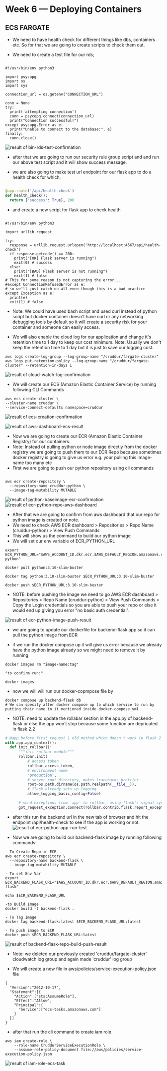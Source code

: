 # Week 6 — Deploying Containers

## ECS FARGATE
- We need to have health check for different things like dbs, containers etc. So for that we are going to create scripts to check them out.

- We need to create a test file for our rds; 
```  "./bin/db/test"

#!/usr/bin/env python3

import psycopg
import os
import sys

connection_url = os.getenv("CONNECTION_URL")

conn = None
try:
  print('attempting connection')
  conn = psycopg.connect(connection_url)
  print("Connection successful!")
except psycopg.Error as e:
  print("Unable to connect to the database:", e)
finally:
  conn.close()
```
![result of bin-rds-test-confirmation](../_docs/assets/bin-rds-test-confirmation.jpg)

- after that we are going to run our security rule group script and and run our above test script and it will show success message.

- we are also going to make test url endpoint for our flask app to do a health check for which;

``` "backend-flask/app.py | line 128 - 130"

@app.route('/api/health-check')
def health_check():
  return {'success': True}, 200
```
- and create a new script for flask app to check health

```"./bin/flask/health-check"

#!/usr/bin/env python3

import urllib.request

try:
  response = urllib.request.urlopen('http://localhost:4567/api/health-check')
  if response.getcode() == 200:
    print("[OK] Flask server is running")
    exit(0) # success
  else:
    print("[BAD] Flask server is not running")
    exit(1) # false
# This for some reason is not capturing the error....
#except ConnectionRefusedError as e:
# so we'll just catch on all even though this is a bad practice
except Exception as e:
  print(e)
  exit(1) # false
```

- Note: We could have used bash script and used curl instead of python script but docker container doesn't have curl or any networking debugging tools by default so it will create a security risk for your container and someone can easily access.

- We will also enable the cloud log for our application and change it's retention time to 1 day to keep our cost minimum. Note: Usually we don't keep the retention time to 1 day but it is just to save our logging cost.

``` "Run these commands in CLI to create cloud-watch group"
aws logs create-log-group --log-group-name "/cruddur/fargate-cluster"
aws logs put-retention-policy --log-group-name "/cruddur/fargate-cluster" --retention-in-days 1
```
![result of cloud-watch-log-confirmation](../_docs/assets/cloud-watch-log.jpg)

- We will create our ECS (Amazon Elastic Container Service) by running following CLI Commands

```"Run these commands in CLI to create ECS"
aws ecs create-cluster \
--cluster-name cruddur \
--service-connect-defaults namespace=cruddur
```
![result of ecs-creation-confirmation](../_docs/assets/ecs-creation-confirmation.jpg)

![result of aws-dashboard-ecs-result](../_docs/assets/aws-dashboard-ecs-result.jpg)

- Now we are going to create our ECR (Amazon Elastic Container Registry) for our containers.
- Note: Instead of pulling python or node image directly from the docker registry we are going to push them to our ECR Repo because sometimes docker registry is going to give us error e.g. your pulling this image-name too many etc
- First we are going to push our python repository using cli commands

```"Run these commands in CLI to create ECR repo for base-image python"

aws ecr create-repository \
  --repository-name cruddur-python \
  --image-tag-mutability MUTABLE
```
![result of python-baseimage-ecr-confirmation](../_docs/assets/python-baseimage-ecr-confirmation.jpg)
![result of ecr-python-repo-aws-dashboard](../_docs/assets/ecr-python-repo-aws-dashboard.jpg)


- After that we are going to confirm from aws dashboard that our repo for python image is created or note. 
- We need to check AWS ECR dashboard > Repositories > Repo Name (cruddur-python) > View Push Commands
- This will show us the command to build our python image 
- We will set our env variable of ECR_PYTHON_URL

``` "run this command in cli for setting env var for ecr-python-repository"
export ECR_PYTHON_URL="$AWS_ACCOUNT_ID.dkr.ecr.$AWS_DEFAULT_REGION.amazonaws.com/cruddur-python"
```

``` "run this command in cli for Pulling python image from docker"
docker pull python:3.10-slim-buster
```

``` "run this command in cli tagging our python image"
docker tag python:3.10-slim-buster $ECR_PYTHON_URL:3.10-slim-buster
```

``` "run this command in cli to push our local docker image to aws ECR repository of python "
docker push $ECR_PYTHON_URL:3.10-slim-buster
```

- NOTE: before pushing the image we need to go AWS ECR dashboard > Repositories > Repo Name (cruddur-python) > View Push Commands > Copy the Login credentials so you are able to push your repo or else it would end up giving you error "no basic auth credential".

![result of ecr-python-image-push-result](../_docs/assets/ecr-python-image-push-result.jpg)

- we are going to update our dockerfile for backend-flask app so it can pull the python image from ECR

- if we run the docker compose up it will give us error because we already have the python image already so we might need to remove it by running 

``` "run these commands in cli to remove docker image"
docker images rm "image-name:tag"

"to confirm run:"

docker images
```

- now we will will run our docker-copmpose file by

``` "run this command in cli to run docker-compose"
docker compose up backend-flask db 
# We can specify after docker compose up to which service to run by putting their name in it mentioned inside docker-compose.yml
```

- NOTE: need to update the rollabar section in the app.py of backend-flask or else the app won't stop because some function are depricated in flask 2.2 

``` "./backend-flask/app.py | Line-86"
# @app.before_first_request | old method which doesn't work in flask 2.2 now (depricated)
with app.app_context():
  def init_rollbar():
      """init rollbar module"""
      rollbar.init(
          # access token
          rollbar_access_token,
          # environment name
          'production',
          # server root directory, makes tracebacks prettier
          root=os.path.dirname(os.path.realpath(__file__)),
          # flask already sets up logging
          allow_logging_basic_config=False)

      # send exceptions from `app` to rollbar, using flask's signal system.
      got_request_exception.connect(rollbar.contrib.flask.report_exception, app)
```
- after this run the backend url in the new tab of browser and hit the endpoint /api/health-check to see if the app is working or not.
![result of ecr-python-app-run-test](../_docs/assets/ecr-python-app-run-test.jpg)

- Now we are going to build our backend-flask image by running following commands:

``` "run following commands in cli to build backend-flask repository"
- To Create Repo in ECR
aws ecr create-repository \
  --repository-name backend-flask \
  --image-tag-mutability MUTABLE

- To set Env Var
export ECR_BACKEND_FLASK_URL="$AWS_ACCOUNT_ID.dkr.ecr.$AWS_DEFAULT_REGION.amazonaws.com/backend-flask"

echo $ECR_BACKEND_FLASK_URL

-to Build Image
docker build -t backend-flask .

- To Tag Image
docker tag backend-flask:latest $ECR_BACKEND_FLASK_URL:latest

- To push image to ECR
docker push $ECR_BACKEND_FLASK_URL:latest
```
![result of backend-flask-repo-build-push-result](../_docs/assets/backend-flask-repo-build-push-result.jpg)

- Note: we deleted our previously created 'cruddur/fargate-cluster' cloudwatch log group and again made 'cruddur' log group

- We will create a new file in aws/policies/service-execution-policy.json file

``` "aws/policies/service-execution-policy.json"
{
  "Version":"2012-10-17",
  "Statement":[{
    "Action":["sts:AssumeRole"],
    "Effect":"Allow",
    "Principal":{
      "Service":["ecs-tasks.amazonaws.com"]
    }
  }]
}
```

- after that run the cli command to create iam role

``` "run this command in cli but need to make sure you base folder"
aws iam create-role \
    --role-name CruddurServiceExecutionRole \
    --assume-role-policy-document file://aws/policies/service-execution-policy.json
```
![result of iam-role-ecs-task](../_docs/assets/iam-role-ecs-task.jpg)